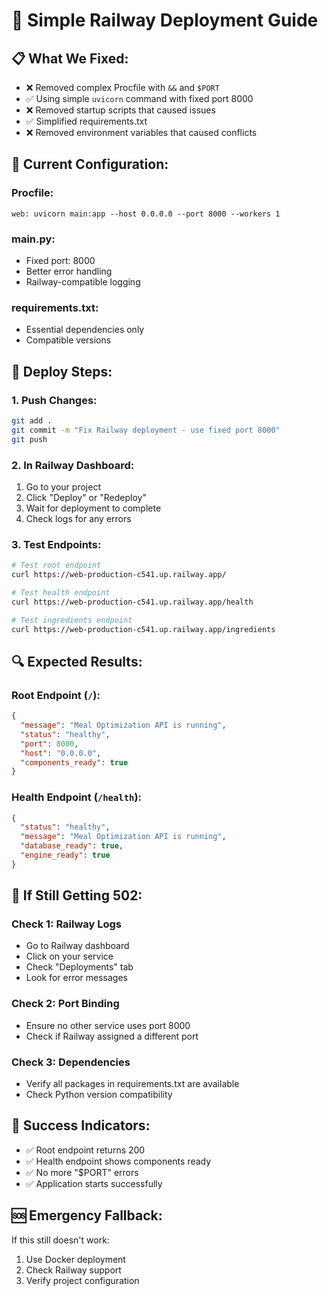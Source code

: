 # 🚀 Simple Railway Deployment Guide

## 📋 **What We Fixed:**
- ❌ Removed complex Procfile with `&&` and `$PORT`
- ✅ Using simple `uvicorn` command with fixed port 8000
- ❌ Removed startup scripts that caused issues
- ✅ Simplified requirements.txt
- ❌ Removed environment variables that caused conflicts

## 🔧 **Current Configuration:**

### **Procfile:**
```
web: uvicorn main:app --host 0.0.0.0 --port 8000 --workers 1
```

### **main.py:**
- Fixed port: 8000
- Better error handling
- Railway-compatible logging

### **requirements.txt:**
- Essential dependencies only
- Compatible versions

## 🚀 **Deploy Steps:**

### **1. Push Changes:**
```bash
git add .
git commit -m "Fix Railway deployment - use fixed port 8000"
git push
```

### **2. In Railway Dashboard:**
1. Go to your project
2. Click "Deploy" or "Redeploy"
3. Wait for deployment to complete
4. Check logs for any errors

### **3. Test Endpoints:**
```bash
# Test root endpoint
curl https://web-production-c541.up.railway.app/

# Test health endpoint  
curl https://web-production-c541.up.railway.app/health

# Test ingredients endpoint
curl https://web-production-c541.up.railway.app/ingredients
```

## 🔍 **Expected Results:**

### **Root Endpoint (`/`):**
```json
{
  "message": "Meal Optimization API is running",
  "status": "healthy",
  "port": 8000,
  "host": "0.0.0.0",
  "components_ready": true
}
```

### **Health Endpoint (`/health`):**
```json
{
  "status": "healthy",
  "message": "Meal Optimization API is running",
  "database_ready": true,
  "engine_ready": true
}
```

## 🚨 **If Still Getting 502:**

### **Check 1: Railway Logs**
- Go to Railway dashboard
- Click on your service
- Check "Deployments" tab
- Look for error messages

### **Check 2: Port Binding**
- Ensure no other service uses port 8000
- Check if Railway assigned a different port

### **Check 3: Dependencies**
- Verify all packages in requirements.txt are available
- Check Python version compatibility

## 📝 **Success Indicators:**
- ✅ Root endpoint returns 200
- ✅ Health endpoint shows components ready
- ✅ No more "$PORT" errors
- ✅ Application starts successfully

## 🆘 **Emergency Fallback:**
If this still doesn't work:
1. Use Docker deployment
2. Check Railway support
3. Verify project configuration
